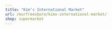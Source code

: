 ```yaml
---
title: "Kim’s International Market"
url: /murfreesboro/kims-international-market/
shop: supermarket
---
```

